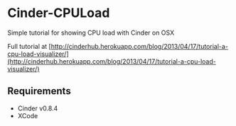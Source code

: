 Cinder-CPULoad
==============

Simple tutorial for showing CPU load with Cinder on OSX

Full tutorial at [http://cinderhub.herokuapp.com/blog/2013/04/17/tutorial-a-cpu-load-visualizer/](http://cinderhub.herokuapp.com/blog/2013/04/17/tutorial-a-cpu-load-visualizer/)

Requirements
------------

- Cinder v0.8.4
- XCode


